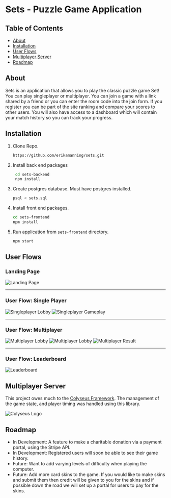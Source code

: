 # Sets - Puzzle Game Application

## Table of Contents

* [About](https://github.com/erikamanning/sets#about)
* [Installation](https://github.com/erikamanning/sets#installation)
* [User Flows](https://github.com/erikamanning/sets#user-flows)
* [Multiplayer Server](https://github.com/erikamanning/sets#api)
* [Roadmap](https://github.com/erikamanning/sets#roadmap)


## About

Sets is an application that allows you to play the classic puzzle game Set! You can play singleplayer or multiplayer. You can join a game with a link shared by a friend or you can enter the room code into the join form. If you register you can be part of the site ranking and compare your scores to other users. You will also have access to a dashboard which will contain your match history so you can track your progress.


## Installation
1. Clone Repo.
    ```sh
    https://github.com/erikamanning/sets.git
    ```
2. Install back end packages    
   ```sh
    cd sets-backend
    npm install
    ```
3. Create postgres database. Must have postgres installed.
    ```sh
    psql < sets.sql
    ```

4. Install front end packages.
    ```sh
    cd sets-frontend
    npm install
    ```

5. Run application from `sets-frontend` directory.
    ```sh
    npm start
    ```


## User Flows

### Landing Page
![Landing Page](/readme_images/landing_page.png)

---

### User Flow: Single Player
![Singleplayer Lobby](/readme_images/singleplayer_lobby.png)
![Singleplayer Gameplay](/readme_images/singleplayer_game.png)

---

### User Flow: Multiplayer 
![Multiplayer Lobby](/readme_images/multiplayer_lobby.png)
![Multiplayer Lobby](/readme_images/multiplayer_game.png)
![Multiplayer Result](/readme_images/multiplayer_result.png)

---

### User Flow: Leaderboard
![Leaderboard](/readme_images/leaderboard.png)


## Multiplayer Server
This project owes much to the [Colyseus Framework](https://colyseus.io). The management of the game state, and player timing was handled using this library.

![Colyseus Logo](readme_images/colyseus_logo.webp)


## Roadmap
* In Development: A feature to make a charitable donation via a payment portal, using the Stripe API. 
* In Development: Registered users will soon be able to see their game history.
* Future: Want to add varying levels of difficulty when playing the computer.
* Future: Add more card skins to the game. If you would like to make skins and submit them then credit will be given to you for the skins and if possible down the road we will set up a portal for users to pay for the skins.